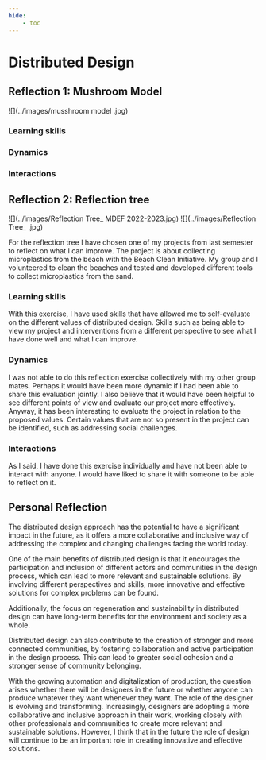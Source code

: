 ```yaml
---
hide:
    - toc
---
```

# **Distributed Design** 

## Reflection 1: Mushroom Model
![](../images/musshroom model .jpg)

### Learning skills 
### Dynamics 
### Interactions 
## Reflection 2: Reflection tree
![](../images/Reflection Tree_ MDEF 2022-2023.jpg)
![](../images/Reflection Tree_ .jpg)

For the reflection tree I have chosen one of my projects from last semester to reflect on what I can improve. The project is about collecting microplastics from the beach with the Beach Clean Initiative. My group and I volunteered to clean the beaches and tested and developed different tools to collect microplastics from the sand.

### Learning skills 
With this exercise, I have used skills that have allowed me to self-evaluate on the different values of distributed design. Skills such as being able to view my project and interventions from a different perspective to see what I have done well and what I can improve. 
### Dynamics 
I was not able to do this reflection exercise collectively with my other group mates. Perhaps it would have been more dynamic if I had been able to share this evaluation jointly. I also believe that it would have been helpful to see different points of view and evaluate our project more effectively. Anyway, it has been interesting to evaluate the project in relation to the proposed values. Certain values that are not so present in the project can be identified, such as addressing social challenges. 
### Interactions 
As I said, I have done this exercise individually and have not been able to interact with anyone. I would have liked to share it with someone to be able to reflect on it.

## Personal Reflection 

The distributed design approach has the potential to have a significant impact in the future, as it offers a more collaborative and inclusive way of addressing the complex and changing challenges facing the world today.

One of the main benefits of distributed design is that it encourages the participation and inclusion of different actors and communities in the design process, which can lead to more relevant and sustainable solutions. By involving different perspectives and skills, more innovative and effective solutions for complex problems can be found.

Additionally, the focus on regeneration and sustainability in distributed design can have long-term benefits for the environment and society as a whole. 

Distributed design can also contribute to the creation of stronger and more connected communities, by fostering collaboration and active participation in the design process. This can lead to greater social cohesion and a stronger sense of community belonging.

With the growing automation and digitalization of production, the question arises whether there will be designers in the future or whether anyone can produce whatever they want whenever they want. The role of the designer is evolving and transforming. Increasingly, designers are adopting a more collaborative and inclusive approach in their work, working closely with other professionals and communities to create more relevant and sustainable solutions. However, I think that in the future the role of design will continue to be an important role in creating innovative and effective solutions. 






